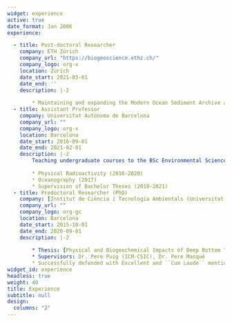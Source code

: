 ```yaml
---
widget: experience
active: true
date_format: Jan 2006
experience:

  - title: Post-doctoral Researcher
    company: ETH Zürich
    company_url: "https://biogeoscience.ethz.ch/"
    company_logo: org-x
    location: Zürich
    date_start: 2021-03-01
    date_end: ''
    description: |-2
          
        * Maintaining and expanding the Modern Ocean Sediment Archive and Inventory of Carbon ([MOSAIC](mosaic.ethz.ch))        
  - title: Assistant Professor
    company: Universitat Autònoma de Barcelona
    company_url: ""
    company_logo: org-x
    location: Barcelona
    date_start: 2016-09-01
    date_end: 2021-02-01
    description: |-2
        Teaching undergraduate courses to the BSc Environmental Sciences:
        
        * Physical Radioactivity (2016-2020)
        * Oceanography (2017)
        * Supervision of Bachelor Theses (2019-2021)
  - title: Predoctoral Researcher (PhD)
    company: [Institut de Ciència i Tecnologia Ambientals (Universitat Autònoma de Barcelona)](https://www.uab.cat/Icta) and [Institut de Ciències del Mar (ICM-CSIC)](https://www.icm.csic.es/en/research-group/ocean-and-littoral-sedimentary-processes)
    company_url: ""
    company_logo: org-gc
    location: Barcelona
    date_start: 2015-10-01
    date_end: 2020-09-01
    description: |-2
        
        * Thesis: [Physical and Biogeochemical Impacts of Deep Bottom Trawling in Sedimentary Environments of the Western Mediterranean](https://digital.csic.es/bitstream/10261/234117/1/Paradis_Thesis_2020.pdf)
        * Supervisors: Dr. Pere Puig (ICM-CSIC), Dr. Pere Masqué
        * Successfully defended with Excellent and ``Cum Laude`` mention
widget_id: experience
headless: true
weight: 40
title: Experience
subtitle: null
design:
  columns: "2"
---
```

